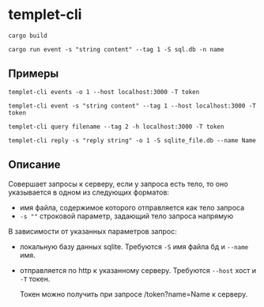 # templet-cli

`cargo build`

`cargo run event -s "string content" --tag 1 -S sql.db -n name`

## Примеры

`templet-cli events -o 1 --host localhost:3000 -T token`

`templet-cli event -s "string content" --tag 1 --host localhost:3000 -T token`

`templet-cli query filename --tag 2 -h localhost:3000 -T token`

`templet-cli reply -s "reply string" -o 1 -S sqlite_file.db --name Name`

## Описание

Совершает запросы к серверу, если у запроса есть тело, то оно указывается в одном из следующих форматов:

- имя файла, содержимое которого отправляется как тело запроса
- `-s ""` строковой параметр, задающий тело запроса напрямую

В зависимости от указанных параметров запрос:

- локальную базу данных sqlite. Требуются `-S` имя файла бд и `--name` имя.
- отправляется по http к указанному серверу. Требуются `--host` хост и `-T` токен. 
    
    Токен можно получить при запросе /token?name=Name к серверу.